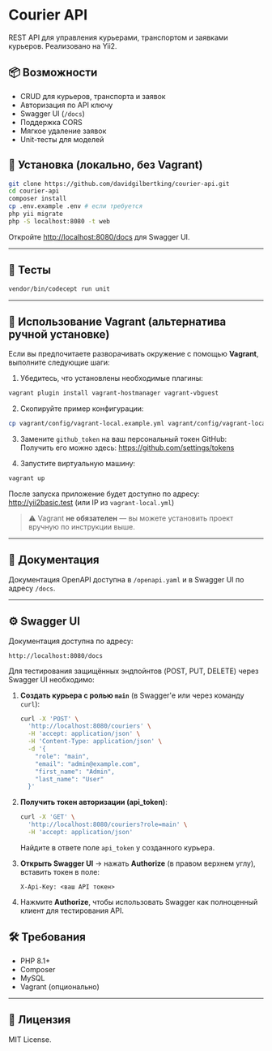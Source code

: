 # Courier API

REST API для управления курьерами, транспортом и заявками курьеров. Реализовано на Yii2.

## 📦 Возможности

- CRUD для курьеров, транспорта и заявок
- Авторизация по API ключу
- Swagger UI (`/docs`)
- Поддержка CORS
- Мягкое удаление заявок
- Unit-тесты для моделей

## 🚀 Установка (локально, без Vagrant)

```bash
git clone https://github.com/davidgilbertking/courier-api.git
cd courier-api
composer install
cp .env.example .env # если требуется
php yii migrate
php -S localhost:8080 -t web
```

Откройте [http://localhost:8080/docs](http://localhost:8080/docs) для Swagger UI.

---

## 🧪 Тесты

```bash
vendor/bin/codecept run unit
```

---

## 🐘 Использование Vagrant (альтернатива ручной установке)

Если вы предпочитаете разворачивать окружение с помощью **Vagrant**, выполните следующие шаги:

1. Убедитесь, что установлены необходимые плагины:

```bash
vagrant plugin install vagrant-hostmanager vagrant-vbguest
```

2. Скопируйте пример конфигурации:

```bash
cp vagrant/config/vagrant-local.example.yml vagrant/config/vagrant-local.yml
```

3. Замените `github_token` на ваш персональный токен GitHub:  
   Получить его можно здесь: https://github.com/settings/tokens

4. Запустите виртуальную машину:

```bash
vagrant up
```

После запуска приложение будет доступно по адресу: http://yii2basic.test (или IP из `vagrant-local.yml`)

> ⚠️ Vagrant **не обязателен** — вы можете установить проект вручную по инструкции выше.

---

## 📄 Документация

Документация OpenAPI доступна в `/openapi.yaml` и в Swagger UI по адресу `/docs`.

---

## ⚙️ Swagger UI

Документация доступна по адресу:

```
http://localhost:8080/docs
```

Для тестирования защищённых эндпойнтов (POST, PUT, DELETE) через Swagger UI необходимо:

1. **Создать курьера с ролью `main`** (в Swagger'e или через команду `curl`):

   ```bash
   curl -X 'POST' \
     'http://localhost:8080/couriers' \
     -H 'accept: application/json' \
     -H 'Content-Type: application/json' \
     -d '{
       "role": "main",
       "email": "admin@example.com",
       "first_name": "Admin",
       "last_name": "User"
     }'
   ```

2. **Получить токен авторизации (api_token)**:

   ```bash
   curl -X 'GET' \
     'http://localhost:8080/couriers?role=main' \
     -H 'accept: application/json'
   ```

   Найдите в ответе поле `api_token` у созданного курьера.

3. **Открыть Swagger UI** → нажать **Authorize** (в правом верхнем углу), вставить токен в поле:

   ```
   X-Api-Key: <ваш API токен>
   ```

4. Нажмите **Authorize**, чтобы использовать Swagger как полноценный клиент для тестирования API.


## 🛠 Требования

- PHP 8.1+
- Composer
- MySQL
- Vagrant (опционально)

---

## 🧾 Лицензия

MIT License.